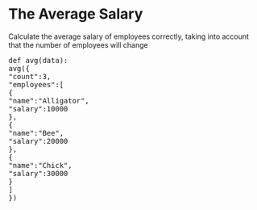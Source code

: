 # The Average Salary
Calculate the average salary of employees correctly, taking into account that the number of employees will change
<pre>
def avg(data):
avg({
"count":3,
"employees":[
{
"name":"Alligator",
"salary":10000
},
{
"name":"Bee",
"salary":20000
},
{
"name":"Chick",
"salary":30000
}
]
})
</pre>
